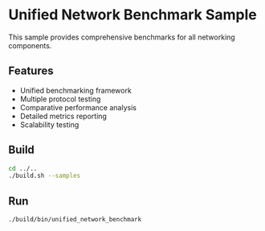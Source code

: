 # Unified Network Benchmark Sample

This sample provides comprehensive benchmarks for all networking components.

## Features
- Unified benchmarking framework
- Multiple protocol testing
- Comparative performance analysis
- Detailed metrics reporting
- Scalability testing

## Build
```bash
cd ../..
./build.sh --samples
```

## Run
```bash
./build/bin/unified_network_benchmark
```
